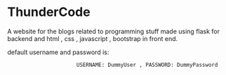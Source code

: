 # ThunderCode
A website for the blogs related to programming stuff made using flask for backend and html , css , javascript , bootstrap in front end.

default username and password is:
                                   
                          USERNAME: DummyUser , PASSWORD: DummyPassword
